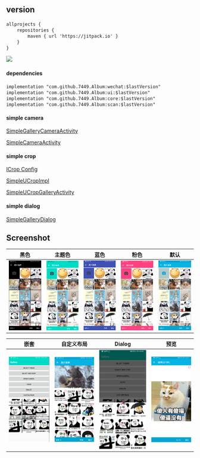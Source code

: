 ## version

	allprojects {
		repositories {
			maven { url 'https://jitpack.io' }
		}
	}
	
[![](https://jitpack.io/v/7449/Album.svg)](https://jitpack.io/#7449/Album)

#### dependencies

    implementation "com.github.7449.Album:wechat:$lastVersion"
    implementation "com.github.7449.Album:ui:$lastVersion"
    implementation "com.github.7449.Album:core:$lastVersion"
    implementation "com.github.7449.Album:scan:$lastVersion"
    
#### simple camera

  [SimpleGalleryCameraActivity](./sample/src/main/java/com/gallery/sample/camera/SimpleGalleryCameraActivity.kt)
  
  [SimpleCameraActivity](./sample/src/main/java/com/gallery/sample/camera/SimpleCameraActivity.kt)

#### simple crop

  [ICrop Config](./core/src/main/java/com/gallery/core/crop/ICrop.kt)
  
  [SimpleUCropImpl](./sample/src/main/java/com/gallery/sample/crop/SimpleUCropImpl.kt)

  [SimpleUCropGalleryActivity](./sample/src/main/java/com/gallery/sample/crop/SimpleUCropGalleryActivity.kt)

#### simple dialog

  [SimpleGalleryDialog](./sample/src/main/java/com/gallery/sample/dialog/SimpleGalleryDialog.kt)

## Screenshot

| 黑色                                   | 主题色                                | 蓝色                              | 粉色                                  | 默认
| :----:                                | :----:                                |:----:                             | :----:                               | :----: 
| ![](./screenshot/gallery_black.png)   | ![](./screenshot/gallery_app.png)    | ![](./screenshot/gallery_blue.png) | ![](./screenshot/gallery_pink.png)   | ![](./screenshot/gallery_default.png)  

| 嵌套                                        | 自定义布局                                | Dialog                                | 预览                                  
| :----:                                      | :----:                                  |:----:                                 | :----:                               
| ![](./screenshot/gallery_combination.png)   | ![](./screenshot/gallery_banner.png)    | ![](./screenshot/gallery_dialog.png)  | ![](./screenshot/gallery_preview.png)  